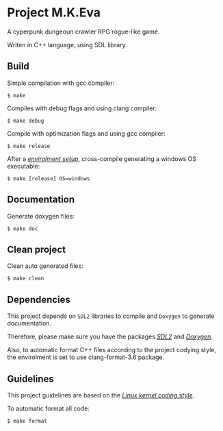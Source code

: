 # Project M.K.Eva

A cyperpunk dungeoun crawler RPG rogue-like game.

Writen in C++ language, using SDL library.

## Build

Simple compilation with gcc compiler:

    $ make


Compiles with debug flags and using clang compiler:

    $ make debug


Compile with optimization flags and using gcc compiler:

    $ make release

After a *[envirolment setup][CROSS_COMPILING]*, cross-compile generating a windows OS executable:

	$ make [release] OS=windows
	
## Documentation

Generate doxygen files:

    $ make doc

## Clean project

Clean auto generated files:

    $ make clean

## Dependencies

This project depends on `SDL2` libraries to compile and `Doxygen` to generate documentation.

Therefore, please make sure you have the packages *[SDL2][SDL_LINK]* and *[Doxygen][D_LINK]*.

Also, to automatic format C++ files according to the project codying style, the envirolment is set to use clang-format-3.6 package.

## Guidelines

This project guidelines are based on the *[Linux kernel coding style][CODING_STYLE]*.

To automatic format all code:

    $ make format

[CROSS_COMPILING]: http://swarminglogic.com/article/2014_11_crosscompile
[SDL_LINK]: https://wiki.libsdl.org/Installation
[CODING_STYLE]: https://www.kernel.org/doc/Documentation/CodingStyle
[D_LINK]: http://www.stack.nl/~dimitri/doxygen/download.html

